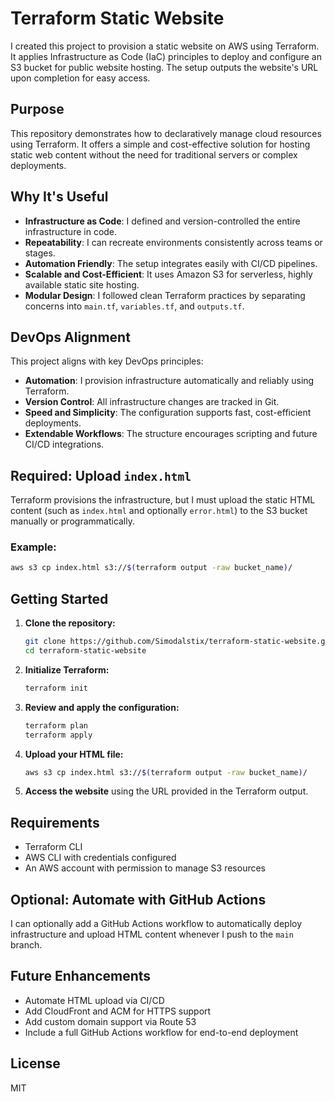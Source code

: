# Terraform Static Website

I created this project to provision a static website on AWS using Terraform. It applies Infrastructure as Code (IaC) principles to deploy and configure an S3 bucket for public website hosting. The setup outputs the website's URL upon completion for easy access.

## Purpose

This repository demonstrates how to declaratively manage cloud resources using Terraform. It offers a simple and cost-effective solution for hosting static web content without the need for traditional servers or complex deployments.

## Why It's Useful

- **Infrastructure as Code**: I defined and version-controlled the entire infrastructure in code.
- **Repeatability**: I can recreate environments consistently across teams or stages.
- **Automation Friendly**: The setup integrates easily with CI/CD pipelines.
- **Scalable and Cost-Efficient**: It uses Amazon S3 for serverless, highly available static site hosting.
- **Modular Design**: I followed clean Terraform practices by separating concerns into `main.tf`, `variables.tf`, and `outputs.tf`.

## DevOps Alignment

This project aligns with key DevOps principles:

- **Automation**: I provision infrastructure automatically and reliably using Terraform.
- **Version Control**: All infrastructure changes are tracked in Git.
- **Speed and Simplicity**: The configuration supports fast, cost-efficient deployments.
- **Extendable Workflows**: The structure encourages scripting and future CI/CD integrations.

## Required: Upload `index.html`

Terraform provisions the infrastructure, but I must upload the static HTML content (such as `index.html` and optionally `error.html`) to the S3 bucket manually or programmatically.

### Example:

```bash
aws s3 cp index.html s3://$(terraform output -raw bucket_name)/
```

## Getting Started

1. **Clone the repository:**

   ```bash
   git clone https://github.com/Simodalstix/terraform-static-website.git
   cd terraform-static-website
   ```

2. **Initialize Terraform:**

   ```bash
   terraform init
   ```

3. **Review and apply the configuration:**

   ```bash
   terraform plan
   terraform apply
   ```

4. **Upload your HTML file:**

   ```bash
   aws s3 cp index.html s3://$(terraform output -raw bucket_name)/
   ```

5. **Access the website** using the URL provided in the Terraform output.

## Requirements

- Terraform CLI
- AWS CLI with credentials configured
- An AWS account with permission to manage S3 resources

## Optional: Automate with GitHub Actions

I can optionally add a GitHub Actions workflow to automatically deploy infrastructure and upload HTML content whenever I push to the `main` branch.

## Future Enhancements

- Automate HTML upload via CI/CD
- Add CloudFront and ACM for HTTPS support
- Add custom domain support via Route 53
- Include a full GitHub Actions workflow for end-to-end deployment

## License

MIT

